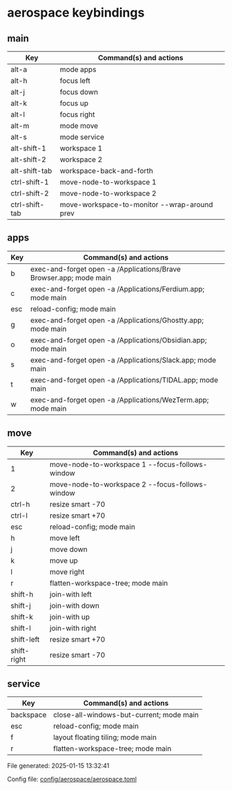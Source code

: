 # aerospace keybindings

## main

| Key            | Command(s) and actions                       |
| -------------- | -------------------------------------------- |
| alt-a          | mode apps                                    |
| alt-h          | focus left                                   |
| alt-j          | focus down                                   |
| alt-k          | focus up                                     |
| alt-l          | focus right                                  |
| alt-m          | mode move                                    |
| alt-s          | mode service                                 |
| alt-shift-1    | workspace 1                                  |
| alt-shift-2    | workspace 2                                  |
| alt-shift-tab  | workspace-back-and-forth                     |
| ctrl-shift-1   | move-node-to-workspace 1                     |
| ctrl-shift-2   | move-node-to-workspace 2                     |
| ctrl-shift-tab | move-workspace-to-monitor --wrap-around prev |

## apps

| Key | Command(s) and actions                                             |
| --- | ------------------------------------------------------------------ |
| b   | exec-and-forget open -a /Applications/Brave Browser.app; mode main |
| c   | exec-and-forget open -a /Applications/Ferdium.app; mode main       |
| esc | reload-config; mode main                                           |
| g   | exec-and-forget open -a /Applications/Ghostty.app; mode main       |
| o   | exec-and-forget open -a /Applications/Obsidian.app; mode main      |
| s   | exec-and-forget open -a /Applications/Slack.app; mode main         |
| t   | exec-and-forget open -a /Applications/TIDAL.app; mode main         |
| w   | exec-and-forget open -a /Applications/WezTerm.app; mode main       |

## move

| Key         | Command(s) and actions                          |
| ----------- | ----------------------------------------------- |
| 1           | move-node-to-workspace 1 --focus-follows-window |
| 2           | move-node-to-workspace 2 --focus-follows-window |
| ctrl-h      | resize smart -70                                |
| ctrl-l      | resize smart +70                                |
| esc         | reload-config; mode main                        |
| h           | move left                                       |
| j           | move down                                       |
| k           | move up                                         |
| l           | move right                                      |
| r           | flatten-workspace-tree; mode main               |
| shift-h     | join-with left                                  |
| shift-j     | join-with down                                  |
| shift-k     | join-with up                                    |
| shift-l     | join-with right                                 |
| shift-left  | resize smart +70                                |
| shift-right | resize smart -70                                |

## service

| Key       | Command(s) and actions                   |
| --------- | ---------------------------------------- |
| backspace | close-all-windows-but-current; mode main |
| esc       | reload-config; mode main                 |
| f         | layout floating tiling; mode main        |
| r         | flatten-workspace-tree; mode main        |

File generated: 2025-01-15 13:32:41

Config file: [config/aerospace/aerospace.toml](./../config/aerospace/aerospace.toml)
